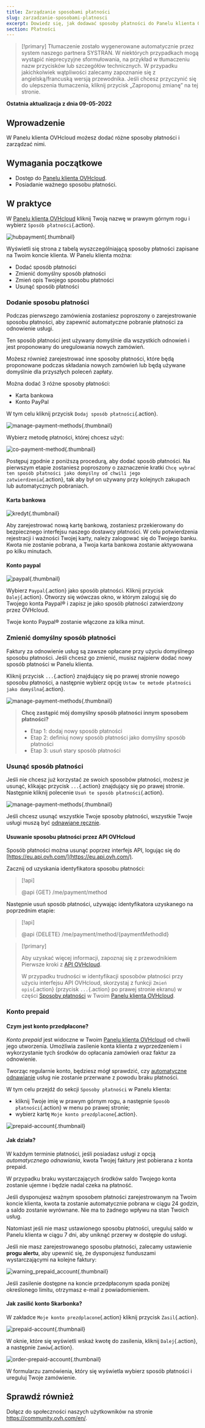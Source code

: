 ```yaml
---
title: Zarządzanie sposobami płatności
slug: zarzadzanie-sposobami-platnosci
excerpt: Dowiedz się, jak dodawać sposoby płatności do Panelu klienta OVHcloud i zarządzać nimi
section: Płatności
---
```


> [!primary]
> Tłumaczenie zostało wygenerowane automatycznie przez system naszego partnera SYSTRAN. W niektórych przypadkach mogą wystąpić nieprecyzyjne sformułowania, na przykład w tłumaczeniu nazw przycisków lub szczegółów technicznych. W przypadku jakichkolwiek wątpliwości zalecamy zapoznanie się z angielską/francuską wersją przewodnika. Jeśli chcesz przyczynić się do ulepszenia tłumaczenia, kliknij przycisk „Zaproponuj zmianę” na tej stronie.
>

**Ostatnia aktualizacja z dnia 09-05-2022**

## Wprowadzenie

W Panelu klienta OVHcloud możesz dodać różne sposoby płatności i zarządzać nimi.

## Wymagania początkowe

- Dostęp do [Panelu klienta OVHcloud](https://www.ovh.com/auth/?action=gotomanager&from=https://www.ovh.pl/&ovhSubsidiary=pl).
- Posiadanie ważnego sposobu płatności.

## W praktyce <a name="payment_methods"></a>

W [Panelu klienta OVHcloud](https://www.ovh.com/auth/?action=gotomanager&from=https://www.ovh.pl/&ovhSubsidiary=pl) kliknij Twoją nazwę w prawym górnym rogu i wybierz `Sposób płatności`{.action}.

![hubpayment](images/hubpayment.png){.thumbnail}

Wyświetli się strona z tabelą wyszczególniającą sposoby płatności zapisane na Twoim koncie klienta. W Panelu klienta można:

- Dodać sposób płatności
- Zmienić domyślny sposób płatności
- Zmień opis Twojego sposobu płatności
- Usunąć sposób płatności

### Dodanie sposobu płatności

Podczas pierwszego zamówienia zostaniesz poproszony o zarejestrowanie sposobu płatności, aby zapewnić automatyczne pobranie płatności za odnowienie usługi.

Ten sposób płatności jest używany domyślnie dla wszystkich odnowień i jest proponowany do uregulowania nowych zamówień.

Możesz również zarejestrować inne sposoby płatności, które będą proponowane podczas składania nowych zamówień lub będą używane domyślnie dla przyszłych poleceń zapłaty.

Można dodać 3 różne sposoby płatności:

- Karta bankowa
- Konto PayPal

W tym celu kliknij przycisk `Dodaj sposób płatności`{.action}.

![manage-payment-methods](images/managepaymentmethods2.png){.thumbnail}

Wybierz metodę płatności, której chcesz użyć:

![co-payment-method](images/choose-payment-method.png){.thumbnail}

Postępuj zgodnie z poniższą procedurą, aby dodać sposób płatności. Na pierwszym etapie zostaniesz poproszony o zaznaczenie kratki `Chcę wybrać ten sposób płatności jako domyślny od chwili jego zatwierdzenia`{.action}, tak aby był on używany przy kolejnych zakupach lub automatycznych pobraniach.

#### Karta bankowa

![kredyt](images/credit-card.png){.thumbnail}

Aby zarejestrować nową kartę bankową, zostaniesz przekierowany do bezpiecznego interfejsu naszego dostawcy płatności. W celu potwierdzenia rejestracji i ważności Twojej karty, należy zalogować się do Twojego banku.<br>
Kwota nie zostanie pobrana, a Twoja karta bankowa zostanie aktywowana po kilku minutach.

#### Konto paypal

![paypal](images/paypal.png){.thumbnail}

Wybierz `Paypal`{.action} jako sposób płatności. Kliknij przycisk `Dalej`{.action}. Otworzy się wówczas okno, w którym zaloguj się do Twojego konta Paypal® i zapisz je jako sposób płatności zatwierdzony przez OVHcloud.

Twoje konto Paypal® zostanie włączone za kilka minut.

### Zmienić domyślny sposób płatności

Faktury za odnowienie usług są zawsze opłacane przy użyciu domyślnego sposobu płatności. Jeśli chcesz go zmienić, musisz najpierw dodać nowy sposób płatności w Panelu klienta.

Kliknij przycisk `...`{.action} znajdujący się po prawej stronie nowego sposobu płatności, a następnie wybierz opcję `Ustaw te metode płatności jako domyślna`{.action}.

![manage-payment-methods](images/managepaymentmethods3.png){.thumbnail}

> **Chcę zastąpić mój domyślny sposób płatności innym sposobem płatności?**
>
> - Etap 1: dodaj nowy sposób płatności
> - Etap 2: definiuj nowy sposób płatności jako domyślny sposób płatności
> - Etap 3: usuń stary sposób płatności
>

### Usunąć sposób płatności

Jeśli nie chcesz już korzystać ze swoich sposobów płatności, możesz je usunąć, klikając przycisk `...`{.action} znajdujący się po prawej stronie. Następnie kliknij polecenie `Usuń te sposób płatności`{.action}.

![manage-payment-methods](images/managepaymentmethods4.png){.thumbnail}

Jeśli chcesz usunąć wszystkie Twoje sposoby płatności, wszystkie Twoje usługi muszą być [odnawiane ręcznie](https://docs.ovh.com/pl/billing/przewodnik_dotyczacy_opcji_automatycznego_odnawiania_uslug_w_ovh/#odnowienie-reczne).

#### Usuwanie sposobu płatności przez API OVHcloud

Sposób płatności można usunąć poprzez interfejs API, logując się do [https://eu.api.ovh.com/](https://eu.api.ovh.com/).

Zacznij od uzyskania identyfikatora sposobu płatności:

> [!api]
>
> @api {GET} /me/payment/method
>

Następnie usuń sposób płatności, używając identyfikatora uzyskanego na poprzednim etapie:

> [!api]
>
> @api {DELETE} /me/payment/method/{paymentMethodId}
>

> [!primary]
>
> Aby uzyskać więcej informacji, zapoznaj się z przewodnikiem Pierwsze kroki z [API OVHcloud](https://docs.ovh.com/gb/en/api/first-steps-with-ovh-api/).
>
> W przypadku trudności w identyfikacji sposobów płatności przy użyciu interfejsu API OVHcloud, skorzystaj z funkcji `Zmień opis`{.action} (przycisk `...`{.action} po prawej stronie ekranu) w części [Sposoby płatności](#payment_methods) w Twoim [Panelu klienta OVHcloud](https://www.ovh.com/auth/?action=gotomanager&from=https://www.ovh.pl/&ovhSubsidiary=pl).
>

### Konto prepaid

#### Czym jest konto przedpłacone?

*Konto prepaid* jest widoczne w Twoim [Panelu klienta OVHcloud](https://www.ovh.com/auth/?action=gotomanager&from=https://www.ovh.pl/&ovhSubsidiary=pl) od chwili jego utworzenia. Umożliwia zasilenie konta klienta z wyprzedzeniem i wykorzystanie tych środków do opłacania zamówień oraz faktur za odnowienie.

Tworząc regularnie konto, będziesz mógł sprawdzić, czy [automatyczne odnawianie](https://docs.ovh.com/pl/billing/przewodnik_dotyczacy_opcji_automatycznego_odnawiania_uslug_w_ovh/#odnowienie-automatyczne) usług nie zostanie przerwane z powodu braku płatności.

W tym celu przejdź do sekcji `Sposoby płatności` w Panelu klienta:

- kliknij Twoje imię w prawym górnym rogu, a następnie `Sposób płatności`{.action} w menu po prawej stronie;
- wybierz kartę `Moje konto prezdplacone`{.action}.

![prepaid-account](images/prepaid-account.png){.thumbnail}

#### Jak działa?

W każdym terminie płatności, jeśli posiadasz usługi z opcją *automatycznego odnawiania*, kwota Twojej faktury jest pobierana z konta prepaid.

W przypadku braku wystarczających środków saldo Twojego konta zostanie ujemne i będzie nadal czeka na płatność.

Jeśli dysponujesz ważnym sposobem płatności zarejestrowanym na Twoim koncie klienta, kwota ta zostanie automatycznie pobrana w ciągu 24 godzin, a saldo zostanie wyrównane. Nie ma to żadnego wpływu na stan Twoich usług.

Natomiast jeśli nie masz ustawionego sposobu płatności, ureguluj saldo w Panelu klienta w ciągu 7 dni, aby uniknąć przerwy w dostępie do usługi.

Jeśli nie masz zarejestrowanego sposobu płatności, zalecamy ustawienie **progu alertu**, aby upewnić się, że dysponujesz funduszami wystarczającymi na kolejne faktury:

![warning_prepaid_account](images/warning_prepaid_account.png){.thumbnail}

Jeśli zasilenie dostępne na koncie przedpłaconym spada poniżej określonego limitu, otrzymasz e-mail z powiadomieniem.

#### Jak zasilić konto Skarbonka?

W zakładce `Moje konto prezdplacone`{.action} kliknij przycisk `Zasil`{.action}.

![prepaid-account](images/credit-prepaid-account.png){.thumbnail}

W oknie, które się wyświetli wskaż kwotę do zasilenia, kliknij `Dalej`{.action}, a następnie `Zamów`{.action}.

![order-prepaid-account](images/order-prepaid-account.png){.thumbnail}

W formularzu zamówienia, który się wyświetla wybierz sposób płatności i ureguluj Twoje zamówienie.

## Sprawdź również

Dołącz do społeczności naszych użytkowników na stronie <https://community.ovh.com/en/>.
